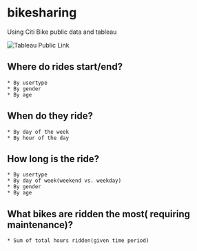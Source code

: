 # bikesharing
Using Citi Bike public data and tableau

![Tableau Public Link](https://public.tableau.com/app/profile/colleen8475/viz/Citibike_tableauchallenge/UserTripsbyGenderbyWeekday)

## Where do rides start/end?
    * By usertype
    * By gender
    * By age

## When do they ride?
    * By day of the week
    * By hour of the day

## How long is the ride?
    * By usertype
    * By day of week(weekend vs. weekday)
    * By gender
    * By age

## What bikes are ridden the most( requiring maintenance)?
    * Sum of total hours ridden(given time period)
